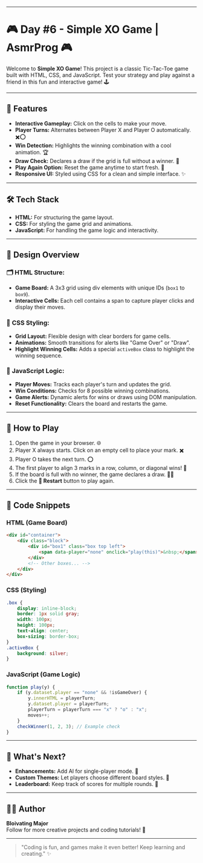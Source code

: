 
---

# 🎮 Day #6 - Simple XO Game | AsmrProg 🎮

Welcome to **Simple XO Game**! This project is a classic Tic-Tac-Toe game built with HTML, CSS, and JavaScript. Test your strategy and play against a friend in this fun and interactive game! 🕹️

---

## 📌 Features

- **Interactive Gameplay:** Click on the cells to make your move.
- **Player Turns:** Alternates between Player X and Player O automatically. ✖️⭕
- **Win Detection:** Highlights the winning combination with a cool animation. 🏆
- **Draw Check:** Declares a draw if the grid is full without a winner. 🤝
- **Play Again Option:** Reset the game anytime to start fresh. 🔄
- **Responsive UI:** Styled using CSS for a clean and simple interface. ✨

---

## 🛠️ Tech Stack

- **HTML:** For structuring the game layout.  
- **CSS:** For styling the game grid and animations.  
- **JavaScript:** For handling the game logic and interactivity.  

---

## 🎨 Design Overview

### 🗂️ **HTML Structure:**
- **Game Board:** A 3x3 grid using div elements with unique IDs (`box1` to `box9`).
- **Interactive Cells:** Each cell contains a span to capture player clicks and display their moves.

### 🎨 **CSS Styling:**
- **Grid Layout:** Flexible design with clear borders for game cells.
- **Animations:** Smooth transitions for alerts like "Game Over" or "Draw".
- **Highlight Winning Cells:** Adds a special `activeBox` class to highlight the winning sequence.

### 🧠 **JavaScript Logic:**
- **Player Moves:** Tracks each player's turn and updates the grid.
- **Win Conditions:** Checks for 8 possible winning combinations.
- **Game Alerts:** Dynamic alerts for wins or draws using DOM manipulation.
- **Reset Functionality:** Clears the board and restarts the game.

---

## 🚀 How to Play

1. Open the game in your browser. 🌐
2. Player X always starts. Click on an empty cell to place your mark. ✖️
3. Player O takes the next turn. ⭕
4. The first player to align 3 marks in a row, column, or diagonal wins! 🥳
5. If the board is full with no winner, the game declares a draw. 🤷‍♂️
6. Click the **🔄 Restart** button to play again. 

---

## 🔧 Code Snippets

### HTML (Game Board)
```html
<div id="container">
    <div class="block">
        <div id="box1" class="box top left">
            <span data-player="none" onclick="play(this)">&nbsp;</span>
        </div>
        <!-- Other boxes... -->
    </div>
</div>
```

### CSS (Styling)
```css
.box {
    display: inline-block;
    border: 1px solid gray;
    width: 100px;
    height: 100px;
    text-align: center;
    box-sizing: border-box;
}
.activeBox {
    background: silver;
}
```

### JavaScript (Game Logic)
```javascript
function play(y) {
    if (y.dataset.player == "none" && !isGameOver) {
        y.innerHTML = playerTurn;
        y.dataset.player = playerTurn;
        playerTurn = playerTurn === "x" ? "o" : "x";
        moves++;
    }
    checkWinner(1, 2, 3); // Example check
}
```

---

## 🌟 What's Next?

- **Enhancements:** Add AI for single-player mode. 🤖  
- **Custom Themes:** Let players choose different board styles. 🎨  
- **Leaderboard:** Keep track of scores for multiple rounds. 🏅  

---

## 🧑‍💻 Author

**Bloivating Major**  
Follow for more creative projects and coding tutorials! 🚀  

---

> "Coding is fun, and games make it even better! Keep learning and creating." ✨